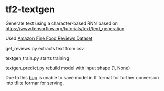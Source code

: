 # tf2-textgen
Generate text using a character-based RNN
based on https://www.tensorflow.org/tutorials/text/text_generation

Used [Amazon Fine Food Reviews Dataset](https://www.kaggle.com/snap/amazon-fine-food-reviews)

get_reviews.py extracts text from csv

textgen_train.py starts training

textgen_predict.py rebuild model with input shape (1, None)

Due to this [bug](https://github.com/tensorflow/tensorflow/issues/34644)
is unable to save model in tf format for further conversion into tflite formar for serving.
